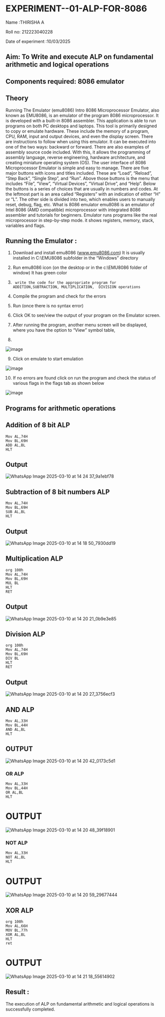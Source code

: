 # EXPERIMENT--01-ALP-FOR-8086
Name :THIRISHA A


Roll no: 212223040228


Date of experiment :10/03/2025


## Aim: To Write and execute ALP on fundamental arithmetic and logical operations
## Components required: 8086  emulator 
## Theory 
Running The Emulator (emu8086) Intro 8086 Microprocessor Emulator, also known as EMU8086, is an emulator of the program 8086 microprocessor. It is developed with a built-in 8086 assembler. This application is able to run programs on both PC desktops and laptops. This tool is primarily designed to copy or emulate hardware. These include the memory of a program, CPU, RAM, input and output devices, and even the display screen. There are instructions to follow when using this emulator. It can be executed into one of the two ways: backward or forward. There are also examples of assembly source code included. With this, it allows the programming of assembly language, reverse engineering, hardware architecture, and creating miniature operating system (OS). The user interface of 8086 Microprocessor Emulator is simple and easy to manage. There are five major buttons with icons and titles included. These are “Load”, “Reload”, “Step Back”, “Single Step”, and “Run”. Above those buttons is the menu that includes “File”, “View”, “Virtual Devices”, “Virtual Drive”, and “Help”. Below the buttons is a series of choices that are usually in numbers and codes. At the leftmost part is an area called “Registers” with an indication of either “H” or “L”. The other side is divided into two, which enables users to manually reset, debug, flag, etc. What is 8086 emulator emu8086 is an emulator of Intel 8086 (AMD compatible) microprocessor with integrated 8086 assembler and tutorials for beginners. Emulator runs programs like the real microprocessor in step-by-step mode. it shows registers, memory, stack, variables and flags.


 ## Running the Emulator :
1.	Download and install emu8086 (www.emu8086.com) It is usually installed in C:\EMU8086 subfolder in the “Windows” directory
2.	  Run  emu8086 icon (on the desktop or in the c:\EMU8086 folder of window) It has green color 
 
 
3.		write the code for the appropriate program for ADDITION,SUBTRACTION, MULTIPLICATION,  DIVISION operations 

4.	 Compile the program and check for the errors 
5.	Run (once there is no syntax error) 

6.	Click OK to see/view the output of your program on the Emulator screen. 


7.	After running the program, another menu screen will be displayed, where you have the option to “View” symbol table,
8.	 


![image](https://user-images.githubusercontent.com/36288975/189273263-d65baae9-4b8f-4723-afb3-c0ffa4052b04.png)











9.	Click on emulate to start emulation 








![image](https://user-images.githubusercontent.com/36288975/189273273-9bb36ec1-e2e8-4892-8d35-37707332bfdc.png)








10.	If no errors are found click on run the program and check the status of various flags in the flags tab as shown below 






![image](https://user-images.githubusercontent.com/36288975/189273277-113a2a33-4a40-4ff8-95a5-ecd3a1f504fe.png)







## Programs for arithmetic  operations

## Addition  of 8 bit ALP 
```
Mov AL,74H
Mov BL,69H
ADD AL,BL 
HLT
```

## Output 

![WhatsApp Image 2025-03-10 at 14 24 37_9a1ebf78](https://github.com/user-attachments/assets/cb793cf6-4079-46cf-8311-f0807d15d018)
 
## Subtraction   of 8 bit numbers  ALP 
```
Mov AL,74H
Mov BL,69H
SUB AL,BL 
HLT
``` 
## Output 

![WhatsApp Image 2025-03-10 at 14 18 50_7930dd19](https://github.com/user-attachments/assets/258caa9a-2f85-41c8-9627-f9dce96a764b)


## Multiplication ALP
```
org 100h
Mov AL,74H
Mov BL,69H
MUL BL 
HLT 
RET
```

## Output  

![WhatsApp Image 2025-03-10 at 14 20 21_0b9e3e85](https://github.com/user-attachments/assets/31456c62-f317-4203-8a07-d7631b8dfc0c)


## Division ALP
```
org 100h
Mov AL,74H
Mov BL,69H
DIV BL 
HLT 
RET
```
## Output  

![WhatsApp Image 2025-03-10 at 14 20 27_3756ecf3](https://github.com/user-attachments/assets/23840e71-039e-4495-b897-afba9f668802)


## AND ALP
```
Mov AL,33H
Mov BL,44H
AND AL,BL
HLT
```
## OUTPUT

![WhatsApp Image 2025-03-10 at 14 20 42_0173c5d1](https://github.com/user-attachments/assets/4fd88002-e624-4140-8f9c-8d4090d0aaea)


### OR ALP
```
Mov AL,33H
Mov BL,44H
OR AL,BL
HLT
```
# OUTPUT

![WhatsApp Image 2025-03-10 at 14 20 48_39f18901](https://github.com/user-attachments/assets/02f891f9-ce8a-4dc4-8fc0-ae9a88f6227a)


### NOT ALP
```
Mov AL,33H
NOT AL,BL
HLT
```
# OUTPUT

![WhatsApp Image 2025-03-10 at 14 20 59_29677444](https://github.com/user-attachments/assets/5010982c-1a37-4e51-8ba4-b8f8cf779654)


## XOR ALP
```
org 100h
Mov AL,66H
MOV BL,77h
XOR AL,BL
HLT     
ret
```
# OUTPUT

![WhatsApp Image 2025-03-10 at 14 21 18_55614902](https://github.com/user-attachments/assets/6c17c57c-b0f5-48ab-83ce-8c785915314a)


## Result :

The execution of ALP on fundamental arithmetic and logical operations is successfully completed.






